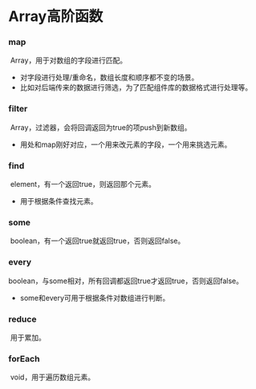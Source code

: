 # Array高阶函数

### map

​	Array，用于对数组的字段进行匹配。

* 对字段进行处理/重命名，数组长度和顺序都不变的场景。
* 比如对后端传来的数据进行筛选，为了匹配组件库的数据格式进行处理等。

### filter

​	Array，过滤器，会将回调返回为true的项push到新数组。

* 用处和map刚好对应，一个用来改元素的字段，一个用来挑选元素。

### find

​	element，有一个返回true，则返回那个元素。

* 用于根据条件查找元素。

### some

​	boolean，有一个返回true就返回true，否则返回false。

### every

​	boolean，与some相对，所有回调都返回true才返回true，否则返回false。

* some和every可用于根据条件对数组进行判断。

### reduce

​	用于累加。

### forEach

​	void，用于遍历数组元素。

### 

​	